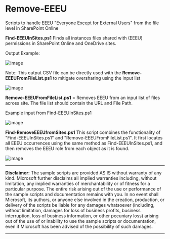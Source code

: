 # Remove-EEEU
Scripts to handle EEEU "Everyone Except for External Users" from the file level in SharePoint Online


**Find-EEEUInSites.ps1** Finds all instances files shared with (EEEU) permissions in SharePoint Online and OneDrive sites.

Output Example:

![image](https://github.com/user-attachments/assets/03c6c701-6682-4198-af46-04d84977822c)

Note: This output CSV file can be directly used with the **Remove-EEEUFromFileList.ps1** to mitigate oversharing using the input list

![image](https://github.com/user-attachments/assets/eb0a6d81-624c-4f3a-9b64-c718e2503b04)


**Remove-EEEUFromFileList.ps1** = Removes EEEU from an input list of files across site. The file list should contain the URL and File Path.

Example input from Find-EEEUInSites.ps1

![image](https://github.com/user-attachments/assets/61962bfa-1d1c-4fb8-8994-a20ca70ce0f9)


**Find-RemoveEEEUfromSites.ps1** This script combines the functionality of "Find-EEEUInSites.ps1" and "Remove-EEEUFromFileList.ps1". 
It first locates all EEEU occurrences using the same method as Find-EEEUInSites.ps1, and then removes the EEEU role from each object as it is found.


![image](https://github.com/user-attachments/assets/b81c8d42-12a7-4652-b9e4-a66a9794e47e)


------------------------------------------------------------

**Disclaimer:** The sample scripts are provided AS IS without warranty of any kind. 
Microsoft further disclaims all implied warranties including, without limitation, 
any implied warranties of merchantability or of fitness for a particular purpose. 
The entire risk arising out of the use or performance of the sample scripts and documentation remains with you. 
In no event shall Microsoft, its authors, or anyone else involved in the creation, 
production, or delivery of the scripts be liable for any damages whatsoever 
(including, without limitation, damages for loss of business profits, business interruption, 
loss of business information, or other pecuniary loss) arising out of the use of or inability 
to use the sample scripts or documentation, even if Microsoft has been advised of the possibility of such damages.

------------------------------------------------------------
